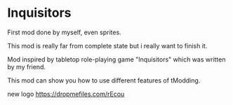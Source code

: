 # Inquisitors

First mod done by myself, even sprites.

This mod is really far from complete state but i really want to finish it.

Mod inspired by tabletop role-playing game "Inquisitors" which was written by my friend.

This mod can show you how to use different features of tModding.


new logo https://dropmefiles.com/rEcou
